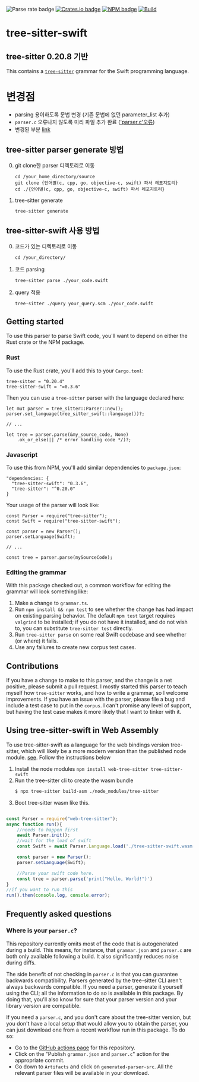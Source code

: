 ![Parse rate badge](https://byob.yarr.is/alex-pinkus/tree-sitter-swift/parse_rate)
[![Crates.io badge](https://byob.yarr.is/alex-pinkus/tree-sitter-swift/crates_io_version)](https://crates.io/crates/tree-sitter-swift)
[![NPM badge](https://byob.yarr.is/alex-pinkus/tree-sitter-swift/npm_version)](https://www.npmjs.com/package/tree-sitter-swift)
[![Build](https://github.com/alex-pinkus/tree-sitter-swift/actions/workflows/top-repos.yml/badge.svg)](https://github.com/alex-pinkus/tree-sitter-swift/actions/workflows/top-repos.yml)

# tree-sitter-swift
## tree-sitter 0.20.8 기반
This contains a [`tree-sitter`](https://tree-sitter.github.io/tree-sitter) grammar for the Swift programming language.

# 변경점
* parsing 용이하도록 문법 변경 (기존 문법에 없던 parameter_list 추가)
* `parser.c` 오류나지 않도록 미리 파일 추가 완료 (['parser.c'오류](###-Where-is-your-`parser.c`?))
* 변경된 부분 [link](https://github.com/alex-pinkus/tree-sitter-swift/compare/main...syrose01:tree-sitter-swift:main)

## tree-sitter parser generate 방법
0. git clone한 parser 디렉토리로 이동
   ```
   cd /your_home_directory/source
   git clone {언어별(c, cpp, go, objective-c, swift) 파서 레포지토리}
   cd ./{언어별(c, cpp, go, objective-c, swift) 파서 레포지토리}
   ```
1. tree-sitter generate
   ```
   tree-sitter generate
   ```

## tree-sitter-swift 사용 방법
0. 코드가 있는 디렉토리로 이동
   ```
   cd /your_directory/
   ```
1. 코드 parsing
   ```
   tree-sitter parse ./your_code.swift
   ```
2. query 적용
   ```
   tree-sitter ./query your_query.scm ./your_code.swift
   ```
   
## Getting started

To use this parser to parse Swift code, you'll want to depend on either the Rust crate or the NPM package.

### Rust
To use the Rust crate, you'll add this to your `Cargo.toml`:
```
tree-sitter = "0.20.4"
tree-sitter-swift = "=0.3.6"
```

Then you can use a `tree-sitter` parser with the language declared here:

```
let mut parser = tree_sitter::Parser::new();
parser.set_language(tree_sitter_swift::language())?;

// ...

let tree = parser.parse(&my_source_code, None)
    .ok_or_else(|| /* error handling code */)?;
```

### Javascript

To use this from NPM, you'll add similar dependencies to `package.json`:
```
"dependencies: {
  "tree-sitter-swift": "0.3.6",
  "tree-sitter": "^0.20.0"
}
```

Your usage of the parser will look like:
```
const Parser = require("tree-sitter");
const Swift = require("tree-sitter-swift");

const parser = new Parser();
parser.setLanguage(Swift);

// ...

const tree = parser.parse(mySourceCode);
```

### Editing the grammar

With this package checked out, a common workflow for editing the grammar will look something like:

1. Make a change to `grammar.ts`.
2. Run `npm install && npm test` to see whether the change has had impact on existing parsing behavior. The default
`npm test` target requires `valgrind` to be installed; if you do not have it installed, and do not wish to, you can
substitute `tree-sitter test` directly.
3. Run `tree-sitter parse` on some real Swift codebase and see whether (or where) it fails.
4. Use any failures to create new corpus test cases.

## Contributions

If you have a change to make to this parser, and the change is a net positive, please submit a pull request. I mostly
started this parser to teach myself how `tree-sitter` works, and how to write a grammar, so I welcome improvements. If
you have an issue with the parser, please file a bug and include a test case to put in the `corpus`. I can't promise any
level of support, but having the test case makes it more likely that I want to tinker with it.

## Using tree-sitter-swift in Web Assembly 
To use tree-sitter-swift as a language for the web bindings version  tree-sitter, which will likely be a more modern version than the published node
module. [see](https://github.com/tree-sitter/tree-sitter/blob/master/lib/binding_web/README.md). Follow the instructions below

1. Install the node modules `npm install web-tree-sitter tree-sitter-swift`
2. Run the tree-sitter cli to create the wasm bundle
    ```sh
    $ npx tree-sitter build-asm ./node_modules/tree-sitter 
    ```
3. Boot tree-sitter wasm like this.

```js

const Parser = require("web-tree-sitter");
async function run(){
    //needs to happen first 
    await Parser.init();
    //wait for the load of swift
    const Swift = await Parser.Language.load('./tree-sitter-swift.wasm');

    const parser = new Parser();
    parser.setLanguage(Swift);

    //Parse your swift code here.
    const tree = parser.parse('print("Hello, World!")')
}
//if you want to run this
run().then(console.log, console.error);


```

## Frequently asked questions

### Where is your `parser.c`?

This repository currently omits most of the code that is autogenerated during a build. This means, for instance, that
`grammar.json` and `parser.c` are both only available following a build. It also significantly reduces noise during
diffs.

The side benefit of not checking in `parser.c` is that you can guarantee backwards compatibility. Parsers generated by
the tree-sitter CLI aren't always backwards compatible. If you need a parser, generate it yourself using the CLI; all
the information to do so is available in this package. By doing that, you'll also know for sure that your parser version
and your library version are compatible.

If you need a `parser.c`, and you don't care about the tree-sitter version, but you don't have a local setup that would
allow you to obtain the parser, you can just download one from a recent workflow run in this package. To do so:
* Go to the [GitHub actions page](https://github.com/alex-pinkus/tree-sitter-swift/actions) for this
  repository.
* Click on the "Publish `grammar.json` and `parser.c`" action for the appropriate commit.
* Go down to `Artifacts` and click on `generated-parser-src`. All the relevant parser files will be available in your
  download.

